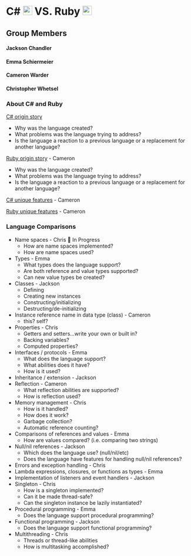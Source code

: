 # C# <img src="https://github.com/JChauncyChandler/CSharpvsRuby/blob/master/Assets/raw/master/C%23_Logo.png" width="25" height="25"> VS. Ruby <img src="https://github.com/JChauncyChandler/CSharpvsRuby/blob/master/Assets/raw/master/Ruby_Logo.png" width="25" height="25">

## Group Members 
#### Jackson Chandler
#### Emma Schiermeier
#### Cameron Warder
#### Christopher Whetsel 

### About C# and Ruby

[C# origin story]()
  * Why was the language created?
  * What problems was the language trying to address?
  * Is the language a reaction to a previous language or a replacement for another language?
  
[Ruby origin story]() - Cameron
  * Why was the language created?
  * What problems was the language trying to address?
  * Is the language a reaction to a previous language or a replacement for another language?
  
[C# unique features]() - Cameron

[Ruby unique features]() - Cameron

### Language Comparisons

* Name spaces - Chris &#x1F34E; In Progress
  * How are name spaces implemented?
  * How are name spaces used?
* Types - Emma
    * What types does the language support?
    * Are both reference and value types supported?
    * Can new value types be created?
* Classes - Jackson
  * Defining
  * Creating new instances
  * Constructing/initializing
  * Destructing/de-initializing
* Instance reference name in data type (class) - Cameron
  * this?  self?
* Properties - Chris
  * Getters and setters...write your own or built in?
  * Backing variables?
  * Computed properties?
* Interfaces / protocols - Emma
  * What does the language support?
  * What abilities does it have?
  * How is it used?
* Inheritance / extension - Jackson
* Reflection - Cameron
  * What reflection abilities are supported?
  * How is reflection used?
* Memory management - Chris
  * How is it handled?
  * How does it work?
  * Garbage collection?
  * Automatic reference counting?
* Comparisons of references and values - Emma
  * How are values compared? (i.e. comparing two strings)
* Null/nil references - Jackson
  * Which does the language use? (null/nil/etc)
  * Does the language have features for handling null/nil references?
* Errors and exception handling - Chris
* Lambda expressions, closures, or functions as types - Emma
* Implementation of listeners and event handlers - Jackson
* Singleton - Chris
  * How is a singleton implemented?
  * Can it be made thread-safe?
  * Can the singleton instance be lazily instantiated?
* Procedural programming - Emma
  * Does the language support procedural programming?
* Functional programming - Jackson
  * Does the language support functional programming?
* Multithreading - Chris
  * Threads or thread-like abilities
  * How is multitasking accomplished?
